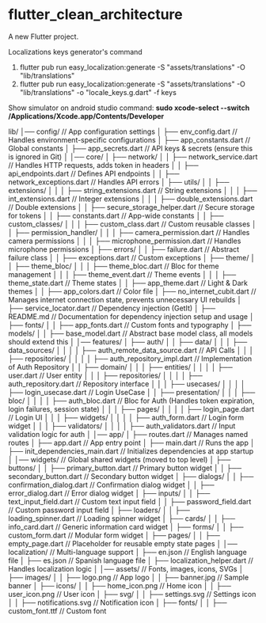 # flutter_clean_architecture

A new Flutter project.

Localizations keys generator's command 
1. flutter pub run easy_localization:generate -S "assets/translations" -O "lib/translations"
2. flutter pub run easy_localization:generate -S "assets/translations" -O "lib/translations" -o "locale_keys.g.dart" -f keys

Show simulator on android studio command: **sudo xcode-select --switch /Applications/Xcode.app/Contents/Developer**

lib/
│── config/                         // App configuration settings
│   ├── env_config.dart              // Handles environment-specific configurations
│   ├── app_constants.dart           // Global constants
│   ├── app_secrets.dart             // API keys & secrets (ensure this is ignored in Git)
│
│── core/
│   ├── network/
│   │   ├── network_service.dart     // Handles HTTP requests, adds token in headers
│   │   ├── api_endpoints.dart       // Defines API endpoints
│   │   ├── network_exceptions.dart  // Handles API errors
│   ├── utils/
│   │   ├── extensions/
│   │   │   ├── string_extensions.dart // String extensions
│   │   │   ├── int_extensions.dart    // Integer extensions
│   │   │   ├── double_extensions.dart // Double extensions
│   │   ├── secure_storage_helper.dart // Secure storage for tokens
│   │   ├── constants.dart           // App-wide constants
│   │   ├── custom_classes/
│   │   │   ├── custom_class.dart    // Custom reusable classes
│   │   ├── permission_handler/
│   │   │   ├── camera_permission.dart   // Handles camera permissions
│   │   │   ├── microphone_permission.dart // Handles microphone permissions
│   ├── errors/
│   │   ├── failure.dart            // Abstract failure class
│   │   ├── exceptions.dart         // Custom exceptions
│   ├── theme/
│   │   ├── theme_bloc/
│   │   │   ├── theme_bloc.dart     // Bloc for theme management
│   │   │   ├── theme_event.dart    // Theme events
│   │   │   ├── theme_state.dart    // Theme states
│   │   ├── app_theme.dart          // Light & Dark themes
│   │   ├── app_colors.dart         // Color file
│   ├── no_internet_cubit.dart     // Manages internet connection state, prevents unnecessary UI rebuilds
│   ├── service_locator.dart       // Dependency injection (GetIt)
│   ├── README.md                  // Documentation for dependency injection setup and usage
│   ├── fonts/
│   │   ├── app_fonts.dart          // Custom fonts and typography
│   ├── models/
│   │   ├── base_model.dart         // Abstract base model class, all models should extend this
│
│── features/
│   ├── auth/
│   │   ├── data/
│   │   │   ├── data_sources/
│   │   │   │   ├── auth_remote_data_source.dart // API Calls
│   │   │   ├── repositories/
│   │   │   │   ├── auth_repository_impl.dart   // Implementation of Auth Repository
│   │   ├── domain/
│   │   │   ├── entities/
│   │   │   │   ├── user.dart       // User entity
│   │   │   ├── repositories/
│   │   │   │   ├── auth_repository.dart // Repository interface
│   │   │   ├── usecases/
│   │   │   │   ├── login_usecase.dart // Login UseCase
│   │   ├── presentation/
│   │   │   ├── bloc/
│   │   │   │   ├── auth_bloc.dart    // Bloc for Auth (Handles token expiration, login failures, session state)
│   │   │   ├── pages/
│   │   │   │   ├── login_page.dart   // Login UI
│   │   │   ├── widgets/
│   │   │   │   ├── auth_form.dart    // Login form widget
│   │   │   ├── validators/
│   │   │   │   ├── auth_validators.dart // Input validation logic for auth
│
│── app/
│   ├── routes.dart                 // Manages named routes
│   ├── app.dart                     // App entry point
│   ├── main.dart                    // Runs the app
│   ├── init_dependencies_main.dart  // Initializes dependencies at app startup
│
│── widgets/                         // Global shared widgets (moved to top level)
│   ├── buttons/
│   │   ├── primary_button.dart      // Primary button widget
│   │   ├── secondary_button.dart    // Secondary button widget
│   ├── dialogs/
│   │   ├── confirmation_dialog.dart // Confirmation dialog widget
│   │   ├── error_dialog.dart        // Error dialog widget
│   ├── inputs/
│   │   ├── text_input_field.dart    // Custom text input field
│   │   ├── password_field.dart      // Custom password input field
│   ├── loaders/
│   │   ├── loading_spinner.dart     // Loading spinner widget
│   ├── cards/
│   │   ├── info_card.dart           // Generic information card widget
│   ├── forms/
│   │   ├── custom_form.dart         // Modular form widget
│   ├── pages/
│   │   ├── empty_page.dart          // Placeholder for reusable empty state pages
│
│── localization/                     // Multi-language support
│   ├── en.json                       // English language file
│   ├── es.json                       // Spanish language file
│   ├── localization_helper.dart       // Handles localization logic
│
│── assets/                           // Fonts, images, icons, SVGs
│   ├── images/
│   │   ├── logo.png                  // App logo
│   │   ├── banner.jpg                // Sample banner
│   ├── icons/
│   │   ├── home_icon.png             // Home icon
│   │   ├── user_icon.png             // User icon
│   ├── svg/
│   │   ├── settings.svg              // Settings icon
│   │   ├── notifications.svg         // Notification icon
│   ├── fonts/
│   │   ├── custom_font.ttf           // Custom font
